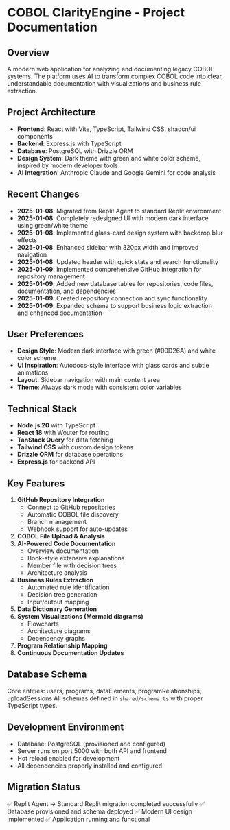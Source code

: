 # COBOL ClarityEngine - Project Documentation

## Overview
A modern web application for analyzing and documenting legacy COBOL systems. The platform uses AI to transform complex COBOL code into clear, understandable documentation with visualizations and business rule extraction.

## Project Architecture
- **Frontend**: React with Vite, TypeScript, Tailwind CSS, shadcn/ui components
- **Backend**: Express.js with TypeScript
- **Database**: PostgreSQL with Drizzle ORM
- **Design System**: Dark theme with green and white color scheme, inspired by modern developer tools
- **AI Integration**: Anthropic Claude and Google Gemini for code analysis

## Recent Changes
- **2025-01-08**: Migrated from Replit Agent to standard Replit environment
- **2025-01-08**: Completely redesigned UI with modern dark interface using green/white theme
- **2025-01-08**: Implemented glass-card design system with backdrop blur effects
- **2025-01-08**: Enhanced sidebar with 320px width and improved navigation
- **2025-01-08**: Updated header with quick stats and search functionality
- **2025-01-09**: Implemented comprehensive GitHub integration for repository management
- **2025-01-09**: Added new database tables for repositories, code files, documentation, and dependencies
- **2025-01-09**: Created repository connection and sync functionality
- **2025-01-09**: Expanded schema to support business logic extraction and enhanced documentation

## User Preferences
- **Design Style**: Modern dark interface with green (#00D26A) and white color scheme
- **UI Inspiration**: Autodocs-style interface with glass cards and subtle animations
- **Layout**: Sidebar navigation with main content area
- **Theme**: Always dark mode with consistent color variables

## Technical Stack
- **Node.js 20** with TypeScript
- **React 18** with Wouter for routing
- **TanStack Query** for data fetching
- **Tailwind CSS** with custom design tokens
- **Drizzle ORM** for database operations
- **Express.js** for backend API

## Key Features
1. **GitHub Repository Integration**
   - Connect to GitHub repositories
   - Automatic COBOL file discovery
   - Branch management
   - Webhook support for auto-updates
2. **COBOL File Upload & Analysis**
3. **AI-Powered Code Documentation**
   - Overview documentation
   - Book-style extensive explanations
   - Member file with decision trees
   - Architecture analysis
4. **Business Rules Extraction**
   - Automated rule identification
   - Decision tree generation
   - Input/output mapping
5. **Data Dictionary Generation**
6. **System Visualizations (Mermaid diagrams)**
   - Flowcharts
   - Architecture diagrams
   - Dependency graphs
7. **Program Relationship Mapping**
8. **Continuous Documentation Updates**

## Database Schema
Core entities: users, programs, dataElements, programRelationships, uploadSessions
All schemas defined in `shared/schema.ts` with proper TypeScript types.

## Development Environment
- Database: PostgreSQL (provisioned and configured)
- Server runs on port 5000 with both API and frontend
- Hot reload enabled for development
- All dependencies properly installed and configured

## Migration Status
✅ Replit Agent → Standard Replit migration completed successfully
✅ Database provisioned and schema deployed
✅ Modern UI design implemented
✅ Application running and functional